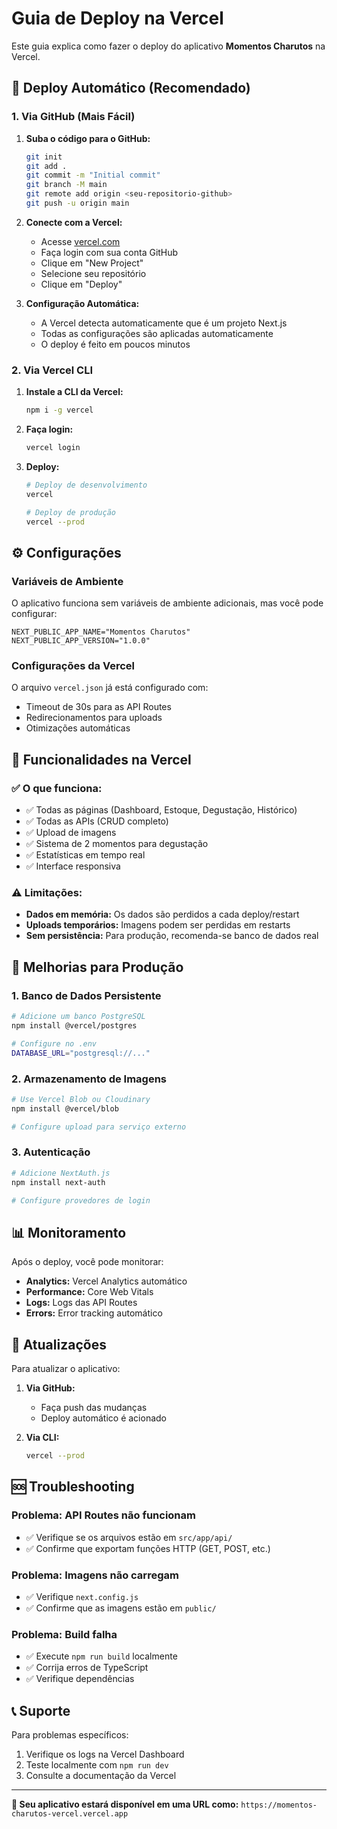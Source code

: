 # Guia de Deploy na Vercel

Este guia explica como fazer o deploy do aplicativo **Momentos Charutos** na Vercel.

## 🚀 Deploy Automático (Recomendado)

### 1. Via GitHub (Mais Fácil)

1. **Suba o código para o GitHub:**
   ```bash
   git init
   git add .
   git commit -m "Initial commit"
   git branch -M main
   git remote add origin <seu-repositorio-github>
   git push -u origin main
   ```

2. **Conecte com a Vercel:**
   - Acesse [vercel.com](https://vercel.com)
   - Faça login com sua conta GitHub
   - Clique em "New Project"
   - Selecione seu repositório
   - Clique em "Deploy"

3. **Configuração Automática:**
   - A Vercel detecta automaticamente que é um projeto Next.js
   - Todas as configurações são aplicadas automaticamente
   - O deploy é feito em poucos minutos

### 2. Via Vercel CLI

1. **Instale a CLI da Vercel:**
   ```bash
   npm i -g vercel
   ```

2. **Faça login:**
   ```bash
   vercel login
   ```

3. **Deploy:**
   ```bash
   # Deploy de desenvolvimento
   vercel

   # Deploy de produção
   vercel --prod
   ```

## ⚙️ Configurações

### Variáveis de Ambiente
O aplicativo funciona sem variáveis de ambiente adicionais, mas você pode configurar:

```env
NEXT_PUBLIC_APP_NAME="Momentos Charutos"
NEXT_PUBLIC_APP_VERSION="1.0.0"
```

### Configurações da Vercel
O arquivo `vercel.json` já está configurado com:
- Timeout de 30s para as API Routes
- Redirecionamentos para uploads
- Otimizações automáticas

## 🔧 Funcionalidades na Vercel

### ✅ O que funciona:
- ✅ Todas as páginas (Dashboard, Estoque, Degustação, Histórico)
- ✅ Todas as APIs (CRUD completo)
- ✅ Upload de imagens
- ✅ Sistema de 2 momentos para degustação
- ✅ Estatísticas em tempo real
- ✅ Interface responsiva

### ⚠️ Limitações:
- **Dados em memória:** Os dados são perdidos a cada deploy/restart
- **Uploads temporários:** Imagens podem ser perdidas em restarts
- **Sem persistência:** Para produção, recomenda-se banco de dados real

## 🚀 Melhorias para Produção

### 1. Banco de Dados Persistente
```bash
# Adicione um banco PostgreSQL
npm install @vercel/postgres

# Configure no .env
DATABASE_URL="postgresql://..."
```

### 2. Armazenamento de Imagens
```bash
# Use Vercel Blob ou Cloudinary
npm install @vercel/blob

# Configure upload para serviço externo
```

### 3. Autenticação
```bash
# Adicione NextAuth.js
npm install next-auth

# Configure provedores de login
```

## 📊 Monitoramento

Após o deploy, você pode monitorar:
- **Analytics:** Vercel Analytics automático
- **Performance:** Core Web Vitals
- **Logs:** Logs das API Routes
- **Errors:** Error tracking automático

## 🔄 Atualizações

Para atualizar o aplicativo:

1. **Via GitHub:**
   - Faça push das mudanças
   - Deploy automático é acionado

2. **Via CLI:**
   ```bash
   vercel --prod
   ```

## 🆘 Troubleshooting

### Problema: API Routes não funcionam
- ✅ Verifique se os arquivos estão em `src/app/api/`
- ✅ Confirme que exportam funções HTTP (GET, POST, etc.)

### Problema: Imagens não carregam
- ✅ Verifique `next.config.js`
- ✅ Confirme que as imagens estão em `public/`

### Problema: Build falha
- ✅ Execute `npm run build` localmente
- ✅ Corrija erros de TypeScript
- ✅ Verifique dependências

## 📞 Suporte

Para problemas específicos:
1. Verifique os logs na Vercel Dashboard
2. Teste localmente com `npm run dev`
3. Consulte a documentação da Vercel

---

**🎉 Seu aplicativo estará disponível em uma URL como:**
`https://momentos-charutos-vercel.vercel.app`


